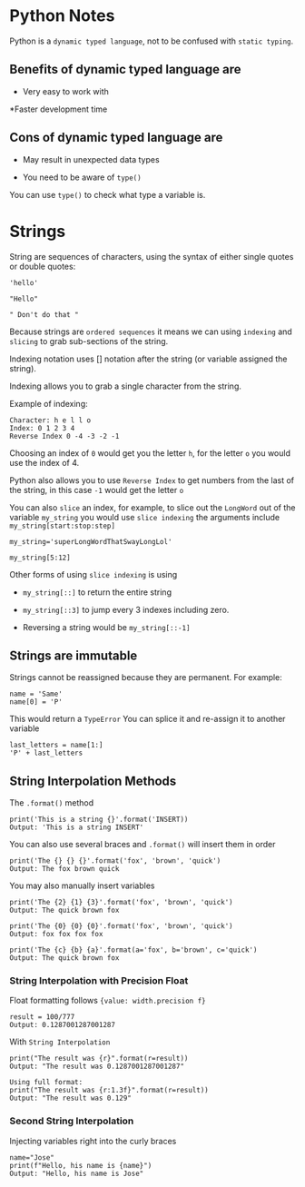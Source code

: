 # Python Notes
Python is a ```dynamic typed language```, not to be confused with ```static typing```. 
## Benefits of dynamic typed language are
* Very easy to work with

*Faster development time
## Cons of dynamic typed language are
* May result in unexpected data types

* You need to be aware of ```type()```

You can use ```type()``` to check what type a variable is.

# Strings
String are sequences of characters, using the syntax of either single quotes or double quotes:
```
'hello'

"Hello"

" Don't do that "
``` 

Because strings are ```ordered sequences``` it means we can using ```indexing``` and ```slicing``` to grab sub-sections of the string.

Indexing notation uses [] notation after the string (or variable assigned the string).

Indexing allows you to grab a single character from the string.

Example of indexing:
```
Character: h e l l o
Index: 0 1 2 3 4
Reverse Index 0 -4 -3 -2 -1
```
Choosing an index of ```0``` would get you the letter ```h```, for the letter ```o``` you would use the index of 4.

Python also allows you to use ```Reverse Index``` to get numbers from the last of the string, in this case ```-1``` would get the letter ```o```

You can also ```slice``` an index, for example, to slice out the ```LongWord``` out of the variable ```my_string``` you would use ```slice indexing``` the arguments include ```my_string[start:stop:step]```
```
my_string='superLongWordThatSwayLongLol'

my_string[5:12] 
```
Other forms of using ```slice indexing``` is using 

* ```my_string[::]``` to return the entire string

* ```my_string[::3]``` to jump every 3 indexes including zero. 

* Reversing a string would be ```my_string[::-1]```

## Strings are immutable 
Strings cannot be reassigned because they are permanent. For example: 
```
name = 'Same'
name[0] = 'P'
```
This would return a ```TypeError```
You can splice it and re-assign it to another variable
```
last_letters = name[1:]
'P' + last_letters
```
## String Interpolation Methods
The ```.format()``` method
```
print('This is a string {}'.format('INSERT))
Output: 'This is a string INSERT'
```
You can also use several braces and ```.format()``` will insert them in order
```
print('The {} {} {}'.format('fox', 'brown', 'quick')
Output: The fox brown quick
```
You may also manually insert variables 
```
print('The {2} {1} {3}'.format('fox', 'brown', 'quick')
Output: The quick brown fox

print('The {0} {0} {0}'.format('fox', 'brown', 'quick')
Output: fox fox fox fox

print('The {c} {b} {a}'.format(a='fox', b='brown', c='quick')
Output: The quick brown fox
```

### String Interpolation with Precision Float
Float formatting follows ```{value: width.precision f}```
```
result = 100/777
Output: 0.1287001287001287
```
With ```String Interpolation```
```
print("The result was {r}".format(r=result))
Output: "The result was 0.1287001287001287"

Using full format:
print("The result was {r:1.3f}".format(r=result))
Output: "The result was 0.129"
```

### Second String Interpolation
Injecting variables right into the curly braces
```
name="Jose"
print(f"Hello, his name is {name}")
Output: "Hello, his name is Jose"
```
